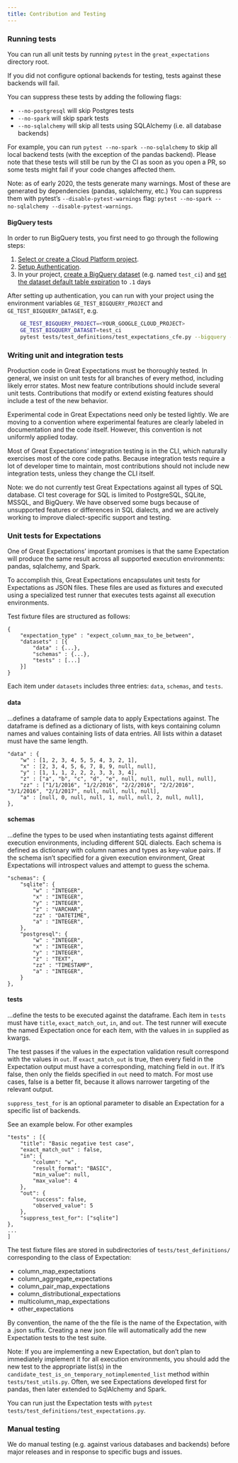 ```yaml
---
title: Contribution and Testing
---
```


### Running tests
You can run all unit tests by running `pytest` in the `great_expectations` directory root.

If you did not configure optional backends for testing, tests against these backends will fail.

You can suppress these tests by adding the following flags:

* `--no-postgresql` will skip Postgres tests
* `--no-spark` will skip spark tests
* `--no-sqlalchemy` will skip all tests using SQLAlchemy (i.e. all database backends)

For example, you can run `pytest --no-spark --no-sqlalchemy` to skip all local backend tests (with the exception of the pandas backend). Please note that these tests will still be run by the CI as soon as you open a PR, so some tests might fail if your code changes affected them.

Note: as of early 2020, the tests generate many warnings. Most of these are generated by dependencies (pandas, sqlalchemy, etc.) You can suppress them with pytest’s `--disable-pytest-warnings` flag: `pytest --no-spark --no-sqlalchemy --disable-pytest-warnings`.

#### BigQuery tests

In order to run BigQuery tests, you first need to go through the following steps:

1. [Select or create a Cloud Platform project](https://console.cloud.google.com/project).
2. [Setup Authentication](https://googleapis.dev/python/google-api-core/latest/auth.html).
3. In your project, [create a BigQuery dataset](https://cloud.google.com/bigquery/docs/datasets) (e.g. named `test_ci`) and [set the dataset default table expiration](https://cloud.google.com/bigquery/docs/updating-datasets#table-expiration) to `.1` days

After setting up authentication, you can run with your project using the environment variables `GE_TEST_BIGQUERY_PROJECT` and `GE_TEST_BIGQUERY_DATASET`, e.g.

```bash
    GE_TEST_BIGQUERY_PROJECT=<YOUR_GOOGLE_CLOUD_PROJECT> 
    GE_TEST_BIGQUERY_DATASET=test_ci
    pytest tests/test_definitions/test_expectations_cfe.py --bigquery --no-spark --no-postgresql
```

### Writing unit and integration tests

Production code in Great Expectations must be thoroughly tested. In general, we insist on unit tests for all branches of every method, including likely error states. Most new feature contributions should include several unit tests. Contributions that modify or extend existing features should include a test of the new behavior.

Experimental code in Great Expectations need only be tested lightly. We are moving to a convention where experimental features are clearly labeled in documentation and the code itself. However, this convention is not uniformly applied today.

Most of Great Expectations’ integration testing is in the CLI, which naturally exercises most of the core code paths. Because integration tests require a lot of developer time to maintain, most contributions should not include new integration tests, unless they change the CLI itself.

Note: we do not currently test Great Expectations against all types of SQL database. CI test coverage for SQL is limited to PostgreSQL, SQLite, MSSQL, and BigQuery. We have observed some bugs because of unsupported features or differences in SQL dialects, and we are actively working to improve dialect-specific support and testing.

### Unit tests for Expectations
One of Great Expectations’ important promises is that the same Expectation will produce the same result across all supported execution environments: pandas, sqlalchemy, and Spark.

To accomplish this, Great Expectations encapsulates unit tests for Expectations as JSON files. These files are used as fixtures and executed using a specialized test runner that executes tests against all execution environments.

Test fixture files are structured as follows:

````console
{
    "expectation_type" : "expect_column_max_to_be_between",
    "datasets" : [{
        "data" : {...},
        "schemas" : {...},
        "tests" : [...]
    }]
}
````

Each item under `datasets` includes three entries: `data`, `schemas`, and `tests`.

#### data

…defines a dataframe of sample data to apply Expectations against. The dataframe is defined as a dictionary of lists, with keys containing column names and values containing lists of data entries. All lists within a dataset must have the same length.

````console
"data" : {
    "w" : [1, 2, 3, 4, 5, 5, 4, 3, 2, 1],
    "x" : [2, 3, 4, 5, 6, 7, 8, 9, null, null],
    "y" : [1, 1, 1, 2, 2, 2, 3, 3, 3, 4],
    "z" : ["a", "b", "c", "d", "e", null, null, null, null, null],
    "zz" : ["1/1/2016", "1/2/2016", "2/2/2016", "2/2/2016", "3/1/2016", "2/1/2017", null, null, null, null],
    "a" : [null, 0, null, null, 1, null, null, 2, null, null],
},
````

#### schemas

…define the types to be used when instantiating tests against different execution environments, including different SQL dialects. Each schema is defined as dictionary with column names and types as key-value pairs. If the schema isn’t specified for a given execution environment, Great Expectations will introspect values and attempt to guess the schema.

````console
"schemas": {
    "sqlite": {
        "w" : "INTEGER",
        "x" : "INTEGER",
        "y" : "INTEGER",
        "z" : "VARCHAR",
        "zz" : "DATETIME",
        "a" : "INTEGER",
    },
    "postgresql": {
        "w" : "INTEGER",
        "x" : "INTEGER",
        "y" : "INTEGER",
        "z" : "TEXT",
        "zz" : "TIMESTAMP",
        "a" : "INTEGER",
    }
},
````

#### tests

…define the tests to be executed against the dataframe. Each item in `tests` must have `title`, `exact_match_out`, `in`, and `out`. The test runner will execute the named Expectation once for each item, with the values in `in` supplied as kwargs.

The test passes if the values in the expectation validation result correspond with the values in `out`. If `exact_match_out` is true, then every field in the Expectation output must have a corresponding, matching field in `out`. If it’s false, then only the fields specified in `out` need to match. For most use cases, false is a better fit, because it allows narrower targeting of the relevant output.

`suppress_test_for` is an optional parameter to disable an Expectation for a specific list of backends.

See an example below. For other examples

````console
"tests" : [{
    "title": "Basic negative test case",
    "exact_match_out" : false,
    "in": {
        "column": "w",
        "result_format": "BASIC",
        "min_value": null,
        "max_value": 4
    },
    "out": {
        "success": false,
        "observed_value": 5
    },
    "suppress_test_for": ["sqlite"]
},
...
]

````

The test fixture files are stored in subdirectories of `tests/test_definitions/` corresponding to the class of Expectation:

* column_map_expectations
* column_aggregate_expectations
* column_pair_map_expectations
* column_distributional_expectations
* multicolumn_map_expectations
* other_expectations

By convention, the name of the the file is the name of the Expectation, with a .json suffix. Creating a new json file will automatically add the new Expectation tests to the test suite.

Note: If you are implementing a new Expectation, but don’t plan to immediately implement it for all execution environments, you should add the new test to the appropriate list(s) in the `candidate_test_is_on_temporary_notimplemented_list` method within `tests/test_utils.py`. Often, we see Expectations developed first for pandas, then later extended to SqlAlchemy and Spark.

You can run just the Expectation tests with `pytest tests/test_definitions/test_expectations.py`.

### Manual testing

We do manual testing (e.g. against various databases and backends) before major releases and in response to specific bugs and issues.
